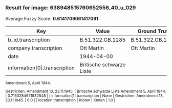 ### Result for image: 638948515760652556_40_u_029
Average Fuzzy Score: **0.6141709061417091**
<small>

| Key | Value | Ground Truth | Score |
| --- | --- | --- | --- |
| b_id.transcription | B.51.322.GB.1285 | B.51.322.GB.1285. | 0.9696969696969697 |
| company.transcription | Ott Martin | Ott Martin | 1.0 |
| date | 1944-04-00 |  | 0.0 |
| information[0].transcription | Britische schwarze Liste
Amendment 5, April 1944.

Gestrichen:
Amendment 13, 23.11.1945. | Britische schwarze Liste
Amendment 5, April 1944. | 0.7153284671532848 |
| information[1].transcription | None | Gestrichen:
Amendment 13, 23.11.1945. | 0.0 |
| location.transcription | Kloten | Kloten | 1.0 |

</small>

